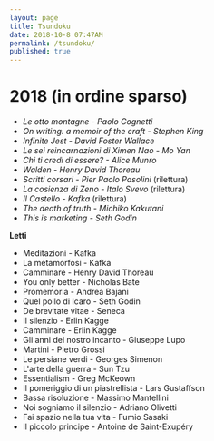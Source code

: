 ```yaml
---
layout: page
title: Tsundoku
date: 2018-10-8 07:47AM
permalink: /tsundoku/
published: true
---
```




# 2018 (in ordine sparso)

- *Le otto montagne - Paolo Cognetti*
- *On writing: a memoir of the craft - Stephen King*
- *Infinite Jest - David Foster Wallace*
- *Le sei reincarnazioni di Ximen Nao -  Mo Yan*
- *Chi ti credi di essere? - Alice Munro*
- *Walden - Henry David Thoreau*
- *Scritti corsari -  Pier Paolo Pasolini* (rilettura)
- *La cosienza di Zeno  -  Italo Svevo* (rilettura)
- *Il Castello  - Kafka* (rilettura)
- *The death of truth - Michiko Kakutani*
- *This is marketing - Seth Godin*


**Letti**

- Meditazioni - Kafka
- La metamorfosi - Kafka
- Camminare - Henry David Thoreau
- You only better - Nicholas Bate
- Promemoria - Andrea Bajani
- Quel pollo di Icaro - Seth Godin
- De brevitate vitae -  Seneca
- Il silenzio - Erlin Kagge
- Camminare  - Erlin Kagge
- Gli anni del nostro incanto - Giuseppe Lupo
- Martini - Pietro Grossi
- Le persiane verdi - Georges Simenon
- L'arte della guerra - Sun Tzu
- Essentialism - Greg McKeown
- Il pomeriggio di un piastrellista - Lars Gustaffson
- Bassa risoluzione - Massimo Mantellini
- Noi sogniamo il silenzio - Adriano Olivetti
- Fai spazio nella tua vita - Fumio Sasaki
- Il piccolo principe - Antoine de Saint-Exupéry